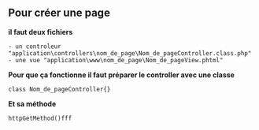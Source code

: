 ## Pour créer une page
**il faut deux fichiers**

	- un controleur	"application\controllers\nom_de_page\Nom_de_pageController.class.php"
	- une vue "application\www\nom_de_page\Nom_de_pageView.phtml"
	
**Pour que ça fonctionne il faut préparer le controller avec une classe**

	class Nom_de_pageController{}
	
**Et sa méthode**

	httpGetMethod()fff